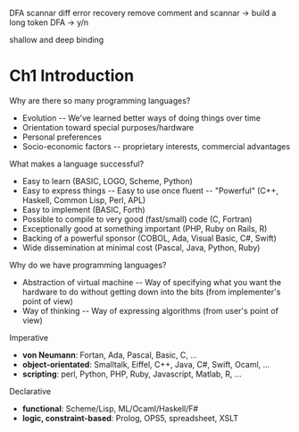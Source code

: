 DFA scannar diff
    error recovery
    remove comment and 
    scannar -> build a long token
    DFA -> y/n

shallow and deep binding

# Ch1 Introduction

Why are there so many programming languages? 

- Evolution -- We've learned better ways of doing things over time
- Orientation toward special purposes/hardware
- Personal preferences
- Socio-economic factors -- proprietary interests, commercial advantages

What makes a language successful? 

- Easy to learn (BASIC, LOGO, Scheme, Python)
- Easy to express things -- Easy to use once fluent -- "Powerful" (C++, Haskell, Common Lisp, Perl, APL)
- Easy to implement (BASIC, Forth)
- Possible to compile to very good (fast/small) code (C, Fortran)
- Exceptionally good at something important (PHP, Ruby on Rails, R)
- Backing of a powerful sponsor (COBOL, Ada, Visual Basic, C#, Swift)
- Wide dissemination at minimal cost (Pascal, Java, Python, Ruby)

Why do we have programming languages? 

- Abstraction of virtual machine -- Way of specifying what you want the hardware to do without getting down into the bits (from implementer's point of view)
- Way of thinking -- Way of expressing algorithms (from user's point of view)



Imperative

- **von Neumann**: Fortan, Ada, Pascal, Basic, C, ...
- **object-orientated**: Smalltalk, Eiffel, C++, Java, C#, Swift, Ocaml, ...
- **scripting**: perl, Python, PHP, Ruby, Javascript, Matlab, R, ...

Declarative

- **functional**: Scheme/Lisp, ML/Ocaml/Haskell/F#
- **logic, constraint-based**: Prolog, OPS5, spreadsheet, XSLT



